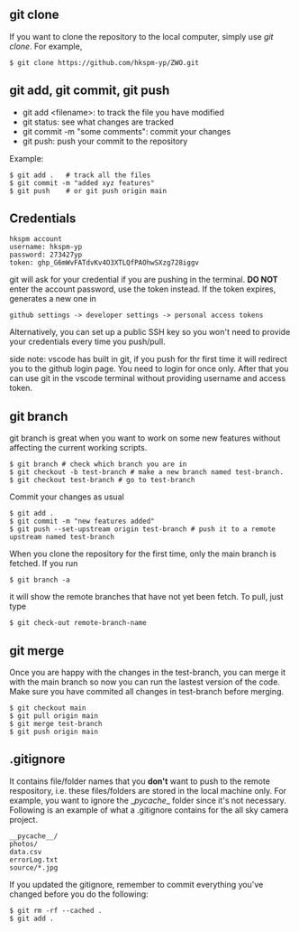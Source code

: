 ## git clone
If you want to clone the repository to the local computer, simply use *git clone*. For example,
```console
$ git clone https://github.com/hkspm-yp/ZWO.git
```
## git add, git commit, git push
- git add \<filename>: to track the file you have modified
- git status: see what changes are tracked
- git commit -m "some comments": commit your changes
- git push: push your commit to the repository

Example: 
```console
$ git add .   # track all the files
$ git commit -m "added xyz features"
$ git push    # or git push origin main
```
## Credentials
```
hkspm account
username: hkspm-yp
password: 273427yp
token: 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
```
git will ask for your credential if you are pushing in the terminal. **DO NOT** enter the account password, use the token instead. If the token expires, generates a new one in 
```
github settings -> developer settings -> personal access tokens
```
Alternatively, you can set up a public SSH key so you won't need to provide your credentials every time you push/pull.

side note: vscode has built in git, if you push for thr first time it will redirect you to the github login page. You need to login for once only. After that you can use git in the vscode terminal without providing username and access token.

## git branch
git branch is great when you want to work on some new features without affecting the current working scripts.
```console
$ git branch # check which branch you are in
$ git checkout -b test-branch # make a new branch named test-branch.
$ git checkout test-branch # go to test-branch
```
Commit your changes as usual
```console
$ git add .
$ git commit -m "new features added"
$ git push --set-upstream origin test-branch # push it to a remote upstream named test-branch
```
When you clone the repository for the first time, only the main branch is fetched. If you run
```console
$ git branch -a
```
it will show the remote branches that have not yet been fetch. To pull, just type
```console
$ git check-out remote-branch-name
```

## git merge
Once you are happy with the changes in the test-branch, you can merge it with the main branch so now you can run the lastest version of the code. Make sure you have commited all changes in test-branch before merging.
```console
$ git checkout main
$ git pull origin main
$ git merge test-branch
$ git push origin main
```
## .gitignore
It contains file/folder names that you **don't** want to push to the remote respository, i.e. these files/folders are stored in the local machine only. For example, you want to ignore the \__pycache__ folder since it's not necessary. Following is an example of what a .gitignore contains for the all sky camera project.

```console
__pycache__/
photos/
data.csv
errorLog.txt
source/*.jpg
```
If you updated the gitignore, remember to commit everything you've changed before you do the following:
```console
$ git rm -rf --cached .
$ git add .
```
